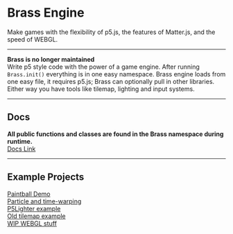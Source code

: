 # Brass Engine

Make games with the flexibility of p5.js, the features of Matter.js, and the speed
of WEBGL.
___
**Brass is no longer maintained** <br> 
Write p5 style code with the power of a game engine. After running
`Brass.init()` everything is in one easy namespace. Brass engine loads from one
easy file, it requires p5.js; Brass can optionally pull in other libraries.
Either way you have tools like tilemap, lighting and input systems.
___
## Docs
**All public functions and classes are found in the Brass namespace during runtime.**<br>
[Docs Link](https://averagestardust.github.io/brass-engine/docs)
___
## Example Projects
[Paintball Demo](https://averagestardust.github.io/brass-engine/examples/rainbowShooter)<br>
[Particle and time-warping](https://averagestardust.github.io/brass-engine/examples/particleWarp)<br>
[P5Lighter example](https://averagestardust.github.io/brass-engine/examples/darkCatacombs)<br>
[Old tilemap example](https://averagestardust.github.io/brass-engine/examples/tilemapBullets)<br>
[WIP WEBGL stuff](https://averagestardust.github.io/brass-engine/examples/shaderTest)<br>
